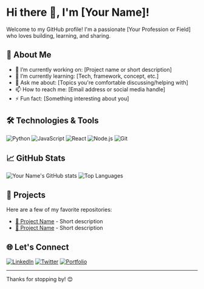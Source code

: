 # Hi there 👋, I'm [Your Name]!

Welcome to my GitHub profile! I'm a passionate [Your Profession or Field] who loves building, learning, and sharing.

## 🚀 About Me

- 🔭 I’m currently working on: [Project name or short description]
- 🌱 I’m currently learning: [Tech, framework, concept, etc.]
- 💬 Ask me about: [Topics you're comfortable discussing/helping with]
- 📫 How to reach me: [Email address or social media handle]
- ⚡ Fun fact: [Something interesting about you]

## 🛠️ Technologies & Tools

![Python](https://img.shields.io/badge/-Python-333333?style=flat&logo=python)
![JavaScript](https://img.shields.io/badge/-JavaScript-333333?style=flat&logo=javascript)
![React](https://img.shields.io/badge/-React-333333?style=flat&logo=react)
![Node.js](https://img.shields.io/badge/-Node.js-333333?style=flat&logo=node.js)
![Git](https://img.shields.io/badge/-Git-333333?style=flat&logo=git)
<!-- Add or remove tools as needed -->

## 📈 GitHub Stats

![Your Name's GitHub stats](https://github-readme-stats.vercel.app/api?username=your-username&show_icons=true&theme=default)
![Top Languages](https://github-readme-stats.vercel.app/api/top-langs/?username=your-username&layout=compact)

## 🧰 Projects

Here are a few of my favorite repositories:

- [🔗 Project Name](https://github.com/your-username/project-name) - Short description
- [🔗 Project Name](https://github.com/your-username/project-name) - Short description

## 🌐 Let's Connect

[![LinkedIn](https://img.shields.io/badge/-LinkedIn-blue?style=flat&logo=linkedin)](https://www.linkedin.com/in/your-profile)
[![Twitter](https://img.shields.io/badge/-Twitter-1DA1F2?style=flat&logo=twitter)](https://twitter.com/your-handle)
[![Portfolio](https://img.shields.io/badge/-Portfolio-black?style=flat&logo=github)](https://yourwebsite.com)

---

Thanks for stopping by! 😊
